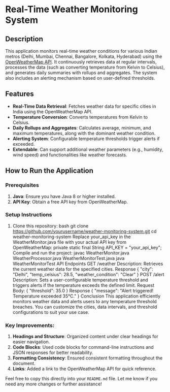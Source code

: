 # Real-Time Weather Monitoring System

## Description
This application monitors real-time weather conditions for various Indian metros (Delhi, Mumbai, Chennai, Bangalore, Kolkata, Hyderabad) using the [OpenWeatherMap API](https://openweathermap.org/api). It continuously retrieves data at regular intervals, processes the data (such as converting temperature from Kelvin to Celsius), and generates daily summaries with rollups and aggregates. The system also includes an alerting mechanism based on user-defined thresholds.

## Features
- **Real-Time Data Retrieval**: Fetches weather data for specific cities in India using the OpenWeatherMap API.
- **Temperature Conversion**: Converts temperatures from Kelvin to Celsius.
- **Daily Rollups and Aggregates**: Calculates average, minimum, and maximum temperatures, along with the dominant weather condition.
- **Alerting System**: Configurable temperature thresholds trigger alerts if exceeded.
- **Extendable**: Can support additional weather parameters (e.g., humidity, wind speed) and functionalities like weather forecasts.

## How to Run the Application

### Prerequisites
1. **Java**: Ensure you have Java 8 or higher installed.
2. **API Key**: Obtain a free API key from OpenWeatherMap.

### Setup Instructions
1. Clone this repository:
   bash
   git clone https://github.com/yourusername/weather-monitoring-system.git
   cd weather-monitoring-system
   Replace your_api_key in the WeatherMonitor.java file with your actual API key from OpenWeatherMap:
   private static final String API_KEY = "your_api_key";
Compile and run the project:
javac WeatherMonitor.java WeatherProcessor.java WeatherMonitorTest.java
java WeatherMonitorTest
API Endpoints
GET /weather
Description: Retrieves the current weather data for the specified cities.
Response
{
  "city": "Delhi",
  "temp_celsius": 28.5,
  "weather_condition": "Clear"
}
POST /alert
Description: Sets a user-configurable temperature threshold and triggers alerts if the temperature exceeds the defined limit.
Request Body:
{
  "threshold": 35.0
}
Response
{
  "message": "Alert triggered! Temperature exceeded 35°C."
}
Conclusion
This application efficiently monitors weather data and alerts users to any temperature threshold breaches. You can customize the cities, data intervals, and threshold configurations to suit your use case.

### Key Improvements:

1. **Headings and Structure**: Organized content under clear headings for easier navigation.
2. **Code Blocks**: Used code blocks for command-line instructions and JSON responses for better readability.
3. **Formatting Consistency**: Ensured consistent formatting throughout the document.
4. **Links**: Added a link to the OpenWeatherMap API for quick reference.

Feel free to copy this directly into your `README.md` file. Let me know if you need any more changes or further assistance!

